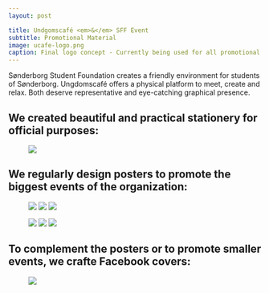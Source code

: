 ```yaml
---
layout: post

title: Undgomscafé <em>&</em> SFF Event
subtitle: Promotional Material
image: ucafe-logo.png
caption: Final logo concept - Currently being used for all promotional purpouses
---
```


Sønderborg Student Foundation creates a friendly environment for students of Sønderborg. Ungdomscafé offers a physical platform to meet, create and relax. Both deserve representative and eye-catching graphical presence.

## We created beautiful and practical stationery for official purposes:

<figure class="figure-smaller">
    <img src="/assets/SSF/SSF-stationery.jpg">
</figure>

## We regularly design posters to promote the biggest events of the organization:

<figure class="figure-triplets">
    <img src="/assets/SSF/blastoff.jpg">
    <img src="/assets/SSF/internationalday.jpg">
    <img src="/assets/SSF/beer.jpg">
</figure>

<figure class="figure-triplets">
    <img src="/assets/SSF/openstage.jpg">
    <img src="/assets/SSF/faith.jpg">
    <img src="/assets/SSF/jobfaire.jpg">
</figure>

## To complement the posters or to promote smaller events, we crafte Facebook covers:

<figure class="figure-smaller">
    <img src="/assets/SSF/cover-pics.jpg">
</figure>

